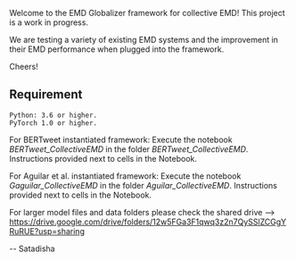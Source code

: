Welcome to the EMD Globalizer framework for collective EMD!
This project is a work in progress.

We are testing a variety of existing EMD systems and the improvement in their EMD performance when plugged into the framework.

Cheers!

## Requirement
```
Python: 3.6 or higher.
PyTorch 1.0 or higher.
```

For BERTweet instantiated framework:
Execute the notebook *BERTweet_CollectiveEMD* in the folder *BERTweet_CollectiveEMD*. Instructions provided next to cells in the Notebook.

For Aguilar et al. instantiated framework:
Execute the notebook *Gaguilar_CollectiveEMD* in the folder *Aguilar_CollectiveEMD*. Instructions provided next to cells in the Notebook.

For larger model files and data folders please check the shared drive --> https://drive.google.com/drive/folders/12w5FGa3F1qwq3z2n7QySSlZCGgYRuRUE?usp=sharing

-- Satadisha